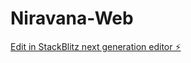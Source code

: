 # Niravana-Web

[Edit in StackBlitz next generation editor ⚡️](https://stackblitz.com/~/github.com/SahilSR81/Niravana-Web)